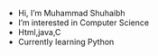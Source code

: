- Hi, I’m Muhammad Shuhaibh
- I’m interested in Computer Science
- Html,java,C
- Currently learning Python
<!---
shuhaibh/shuhaibh is a ✨ special ✨ repository because its `README.md` (this file) appears on your GitHub profile.
You can click the Preview link to take a look at your changes.
--->
